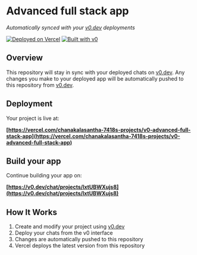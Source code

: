 # Advanced full stack app

*Automatically synced with your [v0.dev](https://v0.dev) deployments*

[![Deployed on Vercel](https://img.shields.io/badge/Deployed%20on-Vercel-black?style=for-the-badge&logo=vercel)](https://vercel.com/chanakalasantha-7418s-projects/v0-advanced-full-stack-app)
[![Built with v0](https://img.shields.io/badge/Built%20with-v0.dev-black?style=for-the-badge)](https://v0.dev/chat/projects/lxtUBWXujs8)

## Overview

This repository will stay in sync with your deployed chats on [v0.dev](https://v0.dev).
Any changes you make to your deployed app will be automatically pushed to this repository from [v0.dev](https://v0.dev).

## Deployment

Your project is live at:

**[https://vercel.com/chanakalasantha-7418s-projects/v0-advanced-full-stack-app](https://vercel.com/chanakalasantha-7418s-projects/v0-advanced-full-stack-app)**

## Build your app

Continue building your app on:

**[https://v0.dev/chat/projects/lxtUBWXujs8](https://v0.dev/chat/projects/lxtUBWXujs8)**

## How It Works

1. Create and modify your project using [v0.dev](https://v0.dev)
2. Deploy your chats from the v0 interface
3. Changes are automatically pushed to this repository
4. Vercel deploys the latest version from this repository

